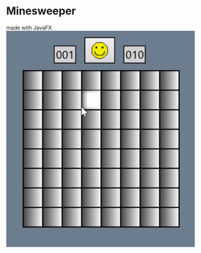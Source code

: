# Minesweeper
made with JavaFX  <br />
![](https://raw.githubusercontent.com/connorcuney/Minesweeper/master/minepreview_000.gif)
